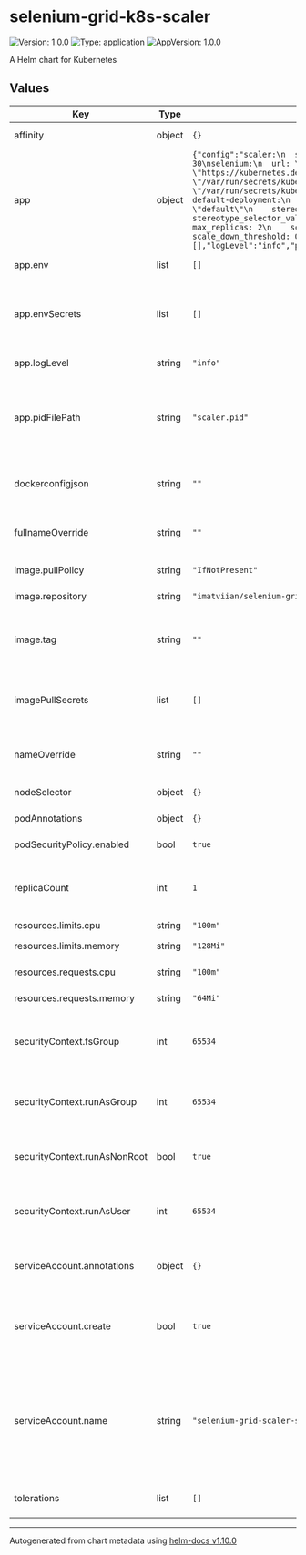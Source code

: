 # selenium-grid-k8s-scaler

![Version: 1.0.0](https://img.shields.io/badge/Version-1.0.0-informational?style=flat-square) ![Type: application](https://img.shields.io/badge/Type-application-informational?style=flat-square) ![AppVersion: 1.0.0](https://img.shields.io/badge/AppVersion-1.0.0-informational?style=flat-square)

A Helm chart for Kubernetes

## Values

| Key | Type | Default | Description |
|-----|------|---------|-------------|
| affinity | object | `{}` | Specific affinity options |
| app | object | `{"config":"scaler:\n  scale_up_interval: 30\n  scale_down_interval: 30\nselenium:\n  url: \"http://localhost:4444\"\nkubernetes:\n  api_url: \"https://kubernetes.default.svc.cluster.local\"\n  auth_token_path: \"/var/run/secrets/kubernetes.io/serviceaccount/token\"\n  ca_cert_path: \"/var/run/secrets/kubernetes.io/serviceaccount/ca.crt\"\ndeployments:\n  default-deployment:\n    api_version: \"apps/v1\"\n    namespace: \"default\"\n    stereotype_selector: \"browserName\"\n    stereotype_selector_value: \"chrome\"\n    min_replicas: 1\n    max_replicas: 2\n    scaling_step: 1\n    scale_up_threshold: 1.0\n    scale_down_threshold: 0.7\n","env":[],"envSecrets":[],"logLevel":"info","pidFilePath":"scaler.pid"}` | App sepecific vars |
| app.env | list | `[]` | Environment variables |
| app.envSecrets | list | `[]` | Environment variables created from external Kubernetes Secret |
| app.logLevel | string | `"info"` | Application log level: debug|info|warning|error |
| app.pidFilePath | string | `"scaler.pid"` | Path to the application PID file relatively to the app working directory |
| dockerconfigjson | string | `""` | base64 encoded image registry secret |
| fullnameOverride | string | `""` | Completely replaces the generated name |
| image.pullPolicy | string | `"IfNotPresent"` | Image pull policy |
| image.repository | string | `"imatviian/selenium-grid-k8s-scaler"` | Image repository |
| image.tag | string | `""` | Overrides the image tag whose default is the chart appVersion |
| imagePullSecrets | list | `[]` | Use this only if you dont want to use dockerconfig secret |
| nameOverride | string | `""` | Replaces the name of the chart in the Chart.yaml file |
| nodeSelector | object | `{}` | Specific node selectors |
| podAnnotations | object | `{}` | Specific pod annotations |
| podSecurityPolicy.enabled | bool | `true` | Enable/Disable PSP |
| replicaCount | int | `1` | Replica count of the selenium-grid-k8s-scaler pod |
| resources.limits.cpu | string | `"100m"` | CPU hard limit |
| resources.limits.memory | string | `"128Mi"` | Memory hard limit |
| resources.requests.cpu | string | `"100m"` | Requests cpu value |
| resources.requests.memory | string | `"64Mi"` | Requests memory value |
| securityContext.fsGroup | int | `65534` | File system ownership (nobody is reccomended default) |
| securityContext.runAsGroup | int | `65534` | Run as specified GID (nogroup is reccomended default) |
| securityContext.runAsNonRoot | bool | `true` | Allow or not allow to run application as root user |
| securityContext.runAsUser | int | `65534` | Run as specified UID (nobody is reccomended default) |
| serviceAccount.annotations | object | `{}` | Annotations to add to the service account |
| serviceAccount.create | bool | `true` | Specifies whether a service account should be created |
| serviceAccount.name | string | `"selenium-grid-scaler-sa"` | Name of the service account to use. If not set and create is true, a name is generated using the fullname template |
| tolerations | list | `[]` | Specific toleration options |

----------------------------------------------
Autogenerated from chart metadata using [helm-docs v1.10.0](https://github.com/norwoodj/helm-docs/releases/v1.10.0)
